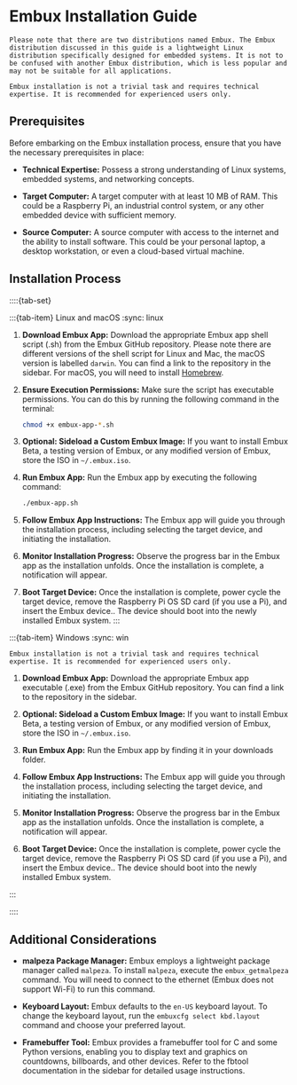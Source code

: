 # Embux Installation Guide

```{warning} Disclaimer
Please note that there are two distributions named Embux. The Embux distribution discussed in this guide is a lightweight Linux distribution specifically designed for embedded systems. It is not to be confused with another Embux distribution, which is less popular and may not be suitable for all applications.
```

```{warning} Disclaimer
Embux installation is not a trivial task and requires technical expertise. It is recommended for experienced users only.
```

## Prerequisites

Before embarking on the Embux installation process, ensure that you have the necessary prerequisites in place:

* **Technical Expertise:** Possess a strong understanding of Linux systems, embedded systems, and networking concepts.

* **Target Computer:** A target computer with at least 10 MB of RAM. This could be a Raspberry Pi, an industrial control system, or any other embedded device with sufficient memory.

* **Source Computer:** A source computer with access to the internet and the ability to install software. This could be your personal laptop, a desktop workstation, or even a cloud-based virtual machine.

## Installation Process

::::{tab-set}

:::{tab-item} Linux and macOS
:sync: linux

1. **Download Embux App:** Download the appropriate Embux app shell script (.sh) from the Embux GitHub repository. Please note there are different versions of the shell script for Linux and Mac, the macOS version is labelled `darwin`. You can find a link to the repository in the sidebar. For macOS, you will need to install [Homebrew](https://brew.sh).

2. **Ensure Execution Permissions:** Make sure the script has executable permissions. You can do this by running the following command in the terminal:

    ```bash
    chmod +x embux-app-*.sh
    ```

3. **Optional: Sideload a Custom Embux Image:** If you want to install Embux Beta, a testing version of Embux, or any modified version of Embux, store the ISO in `~/.embux.iso`.

4. **Run Embux App:** Run the Embux app by executing the following command:

    ```bash
    ./embux-app.sh
    ```

5. **Follow Embux App Instructions:** The Embux app will guide you through the installation process, including selecting the target device, and initiating the installation.

6. **Monitor Installation Progress:** Observe the progress bar in the Embux app as the installation unfolds. Once the installation is complete, a notification will appear.

7. **Boot Target Device:** Once the installation is complete, power cycle the target device, remove the Raspberry Pi OS SD card (if you use a Pi), and insert the Embux device.. The device should boot into the newly installed Embux system.
:::

:::{tab-item} Windows
:sync: win

```{warning} Disclaimer
Embux installation is not a trivial task and requires technical expertise. It is recommended for experienced users only.
```

1. **Download Embux App:** Download the appropriate Embux app executable (.exe) from the Embux GitHub repository. You can find a link to the repository in the sidebar.

2. **Optional: Sideload a Custom Embux Image:** If you want to install Embux Beta, a testing version of Embux, or any modified version of Embux, store the ISO in `~/.embux.iso`.

3. **Run Embux App:** Run the Embux app by finding it in your downloads folder.

4. **Follow Embux App Instructions:** The Embux app will guide you through the installation process, including selecting the target device, and initiating the installation.

5. **Monitor Installation Progress:** Observe the progress bar in the Embux app as the installation unfolds. Once the installation is complete, a notification will appear.

6. **Boot Target Device:** Once the installation is complete, power cycle the target device, remove the Raspberry Pi OS SD card (if you use a Pi), and insert the Embux device.. The device should boot into the newly installed Embux system.

:::

::::

## Additional Considerations

* **malpeza Package Manager:** Embux employs a lightweight package manager called `malpeza`. To install `malpeza`, execute the `embux_getmalpeza` command. You will need to connect to the ethernet (Embux does not support Wi-Fi) to run this command.

* **Keyboard Layout:** Embux defaults to the `en-US` keyboard layout. To change the keyboard layout, run the `embuxcfg select kbd.layout` command and choose your preferred layout.

* **Framebuffer Tool:** Embux provides a framebuffer tool for C and some Python versions, enabling you to display text and graphics on countdowns, billboards, and other devices. Refer to the fbtool documentation in the sidebar for detailed usage instructions.
